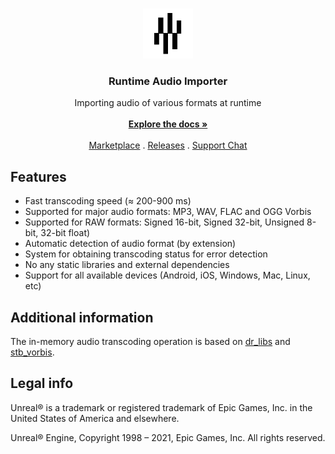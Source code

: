 <br/>
<p align="center">
  <a href="https://github.com/gtreshchev/runtimeaudioimporter">
    <img src="Resources/Icon128.png" alt="Logo" width="80" height="80">
  </a>

  <h3 align="center">Runtime Audio Importer</h3>

  <p align="center">
    Importing audio of various formats at runtime
    <br/>
    <br/>
    <a href="https://github.com/gtreshchev/RuntimeAudioImporter/wiki"><strong>Explore the docs »</strong></a>
    <br/>
    <br/>
    <a href="https://unrealengine.com/marketplace/product/runtime-audio-importer">Marketplace</a>
    .
    <a href="https://github.com/gtreshchev/runtimeaudioimporter/releases">Releases</a>
    .
    <a href="https://t.me/unrealblog">Support Chat</a>
  </p>
</p>

## Features
- Fast transcoding speed (≈ 200-900 ms)
- Supported for major audio formats: MP3, WAV, FLAC and OGG Vorbis
- Supported for RAW formats: Signed 16-bit, Signed 32-bit, Unsigned 8-bit, 32-bit float)
- Automatic detection of audio format (by extension)
- System for obtaining transcoding status for error detection
- No any static libraries and external dependencies
- Support for all available devices (Android, iOS, Windows, Mac, Linux, etc)

## Additional information
The in-memory audio transcoding operation is based on [dr_libs](https://github.com/mackron/dr_libs) and [stb_vorbis](https://github.com/nothings/stb/blob/master/stb_vorbis.c).

## Legal info

Unreal® is a trademark or registered trademark of Epic Games, Inc. in the United States of America and elsewhere.

Unreal® Engine, Copyright 1998 – 2021, Epic Games, Inc. All rights reserved.
